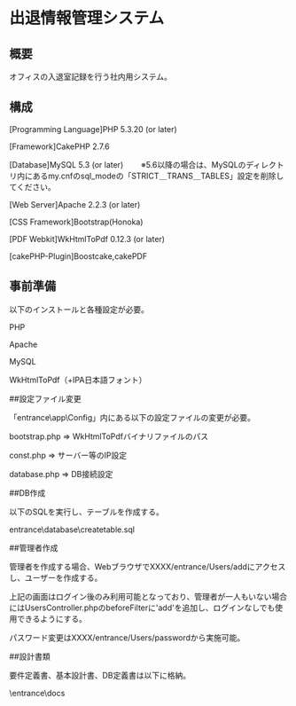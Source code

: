 # 出退情報管理システム

## 概要
オフィスの入退室記録を行う社内用システム。


## 構成

[Programming Language]PHP 5.3.20 (or later)

[Framework]CakePHP 2.7.6

[Database]MySQL 5.3 (or later)
　　※5.6以降の場合は、MySQLのディレクトリ内にあるmy.cnfのsql_modeの「STRICT＿TRANS＿TABLES」設定を削除してください。

[Web Server]Apache 2.2.3 (or later)

[CSS Framework]Bootstrap(Honoka)

[PDF Webkit]WkHtmlToPdf 0.12.3 (or later)

[cakePHP-Plugin]Boostcake,cakePDF


## 事前準備

以下のインストールと各種設定が必要。

PHP

Apache

MySQL

WkHtmlToPdf（+IPA日本語フォント）


##設定ファイル変更

「entrance\app\Config」内にある以下の設定ファイルの変更が必要。

bootstrap.php ⇒ WkHtmlToPdfバイナリファイルのパス

const.php ⇒ サーバー等のIP設定

database.php ⇒ DB接続設定


##DB作成

以下のSQLを実行し、テーブルを作成する。

entrance\database\createtable.sql


##管理者作成

管理者を作成する場合、WebブラウザでXXXX/entrance/Users/addにアクセスし、ユーザーを作成する。

上記の画面はログイン後のみ利用可能となっており、管理者が一人もいない場合にはUsersController.phpのbeforeFilterに'add'を追加し、ログインなしでも使用できるようにする。

パスワード変更はXXXX/entrance/Users/passwordから実施可能。


##設計書類

要件定義書、基本設計書、DB定義書は以下に格納。

\entrance\docs
